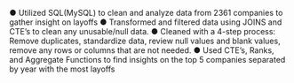 ●	Utilized SQL(MySQL) to clean and analyze data from 2361 companies to gather insight on layoffs 
●	Transformed and filtered data using JOINS and CTE’s to clean any unusable/null data. 
●	Cleaned with a 4-step process: Remove duplicates, standardize data, review null values and blank values, remove any rows or columns that are not needed. 
●	Used CTE’s, Ranks, and Aggregate Functions to find insights on the top 5 companies separated by year with the most layoffs
